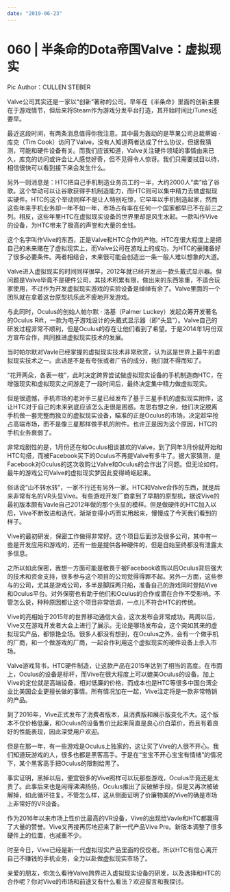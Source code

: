 ```yaml
---
date: "2019-06-23"
---  
```

      
# 060 | 半条命的Dota帝国Valve：虚拟现实
Pic Author：CULLEN STEBER

Valve公司其实还是一家以“创新”著称的公司。早年在《半条命》里面的创新主要在于游戏情节，但后来将Steam作为游戏分发平台打造，其开始时间比iTunes还要早。

最近这段时间，有两条消息值得你我注意。其中最为轰动的是苹果公司总裁蒂姆 · 库克（Tim Cook）访问了Valve，没有人知道两者达成了什么协议，但据我猜测，可能和硬件设备有关。而我们应该知道，Valve关注硬件领域的事情由来已久，库克的访问或许会让人感觉好奇，但不见得令人惊讶。我们只需要拭目以待，相信很快可以看到接下来会发生什么。

另外一则消息是：HTC把自己手机制造业务员工的一半，大约2000人“卖”给了谷歌。这个举动可以让谷歌获得手机制造能力，而HTC则可以集中精力去做虚拟现实硬件。HTC的这个举动同样不是让人特别吃惊，它早年以手机制造起家，然而这些年来手机业务却一年不如一年，市场占有率在任何一个国家都早已不在前三之列。相反，这些年里HTC在虚拟现实设备的世界里却是风生水起。一款叫作Vive的设备，为HTC带来了极高的声誉和大量的金钱。

这个名字叫作Vive的东西，正是Valve和HTC合作的产物。HTC在很大程度上是把自己的未来赌在了虚拟现实上，而Valve公司在游戏上的成功，为HTC的豪赌备好了很多必要条件。两者相结合，未来很可能会创造出一条一般人难以想象的大道。

<!-- [[[read_end]]] -->

Valve进入虚拟现实的时间同样很早，2012年就已经开发出一款头戴式显示器。但问题是Valve毕竟不是硬件公司，其技术积累有限，做出来的东西笨重，不适合玩家使用，不过作为开发虚拟现实游戏的实验设备是绰绰有余了。Valve里面的一个团队就在拿着这台原型机乐此不疲地开发游戏。

与此同时，Oculus的创始人帕尔默 · 洛基（Palmer Luckey）发起众筹开发著名的Oculus Rift，一款为电子游戏设计的头戴式显示器（即“头显”）。Valve自己的研发过程非常不顺利，但是Oculus的存在让他们看到了希望。于是2014年1月份双方宣布合作，共同推进虚拟现实技术的发展。

当时帕尔默对Vavle已经掌握的虚拟现实技术非常欣赏，认为这是世界上最牛的虚拟现实技术之一。此话是不是有夸张或者广告的成分，我们就不得而知了。

“花开两朵，各表一枝”，此时决定跨界尝试做虚拟现实设备的手机制造商HTC，在增强现实和虚拟现实之间游走了一段时间后，最终决定集中精力做虚拟现实。

但是很遗憾，手机市场的老对手三星已经发布了基于三星手机的虚拟现实附件，这让HTC对于自己的未来到底应该怎么走很是困惑。左思右想之余，他们决定脱离手机做一套完整而独立的虚拟现实设备，瞄准的正是Oculus的市场，决定趁早抢占高端市场，而不是像三星那样做手机的附件。也许正是因为这个原因，HTC的手机业务衰弱了。

非常戏剧性的是，1月份还在和Oculus相谈甚欢的Valve，到了同年3月份就开始和HTC勾搭，而被Facebook买下的Oculus不再提Valve有多牛了。据大家猜测，是Facebook对Oculus的这次收购让Valve和Oculus的合作出了问题。但无论如何，最牛的游戏公司Valve的虚拟现实梦因此变得崎岖起来。

俗话说“山不转水转”，一家不行还有另外一家。HTC和Valve合作的东西，就是后来非常有名的VR头显Vive。有些游戏开发厂商拿到了早期的原型机，据说Vive的最初版本颇有Vavle自己2012年做的那个头显的模样。但是做硬件的HTC加入以后，Vive不断改进和迭代，渐渐变得小巧而实用起来，慢慢成了今天我们看到的样子。

Vive的最初研发，保密工作做得非常好。这个项目后面涉及很多公司，其中有一些是开发应用和游戏的，还有一些是提供各种硬件的，但是自始至终都没有泄露太多信息。

之所以如此保密，我想一方面可能是敬畏于被Facebook收购以后Oculus背后强大的技术和资金支持，很多参与这个项目的公司觉得得罪不起。另外一方面，这些参与的公司，尤其是游戏公司，多半是脚踩两只船，准备自己的游戏同时登陆Vive和Oculus平台。对外保密也有助于他们和Oculus的合作或潜在合作不受影响。不管怎么说，种种原因都让这个项目非常低调，一点儿不符合HTC的传统。

Vive的亮相始于2015年的世界移动通信大会，这次发布会非常成功。两周以后，Vive又在游戏开发者大会上进行了展示。无论是哪场发布会，这个突如其来的虚拟现实产品，都惊艳全场。很多人都没有想到，在Oculus之外，会有一个做手机的厂商，和一个做游戏的厂商，一起合作利用这个虚拟现实的硬件设备上杀入市场。

Valve游戏背书，HTC硬件制造，让这款产品在2015年达到了相当的高度。在市面上，Oculus的设备是标杆，而Vive在很大程度上可以媲美Oculus的设备。加上Vive的定位就是高端设备，相对低廉的价格，而成本也是HTC等很多中国台湾企业比美国企业更擅长做的事情。所有情况加在一起，Vive注定将是一款非常畅销的产品。

到了2016年，Vive正式发布了消费者版本，且消费版和展示版变化不大。这个版本不仅价格低廉，和Oculus的设备售价比起来简直是良心价白菜价，而且有着良好的性能表现，因此深受用户欢迎。

但是在那一年，有一些游戏是Oculus上独家的，这让买了Vive的人很不开心。我们知道玩游戏的人，很多也都是黑客高手。于是在“宝宝不开心宝宝有情绪”的情况下，某个黑客高手把Oculus的限制给黑了。

事实证明，黑掉以后，便宜很多的Vive照样可以玩那些游戏，Oculus毕竟还是太贵了。此事后来也是闹得沸沸扬扬，Oculus推出了反破解手段，但是又再次被破解掉，如此循环往复。不管怎么样，这从侧面证明了价廉物美的Vive的确是市场上非常好的VR设备。

作为2016年以来市场上性价比最高的VR设备，Vive的出现给Vavle和HTC都赢得了大量的赞誉。Vive又再接再厉地迎来了新一代产品Vive Pre。新版本调整了很多硬件上的位置，也减重不少。

时至今日，Vive已经是新一代虚拟现实产品里面的佼佼者。所以HTC有信心离开自己不赚钱的手机业务，全力以赴做虚拟现实市场了。

亲爱的朋友，你怎么看待Valve跨界进入虚拟现实设备的研发，以及选择和HTC的合作呢？你对Vive的市场和前途又有什么看法？欢迎留言和我探讨。